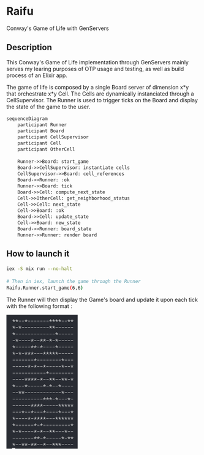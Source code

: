 # Raifu

Conway's Game of Life with GenServers

## Description

This Conway's Game of Life implementation through GenServers mainly serves my learing purposes of OTP 
usage and testing, as well as build process of an Elixir app.

The game of life is composed by a single Board server of dimension x\*y that orchestrate x\*y Cell.
The Cells are dynamically instanciated through a CellSupervisor.
The Runner is used to trigger ticks on the Board and display the state of the game to the user.

```mermaid
sequenceDiagram
    participant Runner
    participant Board
    participant CellSupervisor
    participant Cell
    participant OtherCell

    Runner->>Board: start_game
    Board->>CellSupervisor: instantiate cells
    CellSupervisor->>Board: cell_references
    Board->>Runner: :ok
    Runner->>Board: tick
    Board->>Cell: compute_next_state
    Cell->>OtherCell: get_neighborhood_status
    Cell->>Cell: next_state
    Cell->>Board: :ok
    Board->>Cell: update_state
    Cell->>Board: new_state
    Board->>Runner: board_state
    Runner->>Runner: render board
```

## How to launch it

```bash
iex -S mix run --no-halt

# Then in iex, launch the game through the Runner
Raifu.Runner.start_game(6,6)
```

The Runner will then display the Game's board and update it upon each tick with the following format :

![Conway's Game of Life with GenServers](/docs/output.png "Conway's Game of Life with GenServers")
